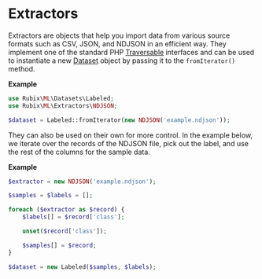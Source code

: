 # Extractors
Extractors are objects that help you import data from various source formats such as CSV, JSON, and NDJSON in an efficient way. They implement one of the standard PHP [Traversable](https://www.php.net/manual/en/class.traversable.php) interfaces and can be used to instantiate a new [Dataset](datasets/api.md) object by passing it to the `fromIterator()` method.

**Example**

```php
use Rubix\ML\Datasets\Labeled;
use Rubix\ML\Extractors\NDJSON;

$dataset = Labeled::fromIterator(new NDJSON('example.ndjson'));
```

They can also be used on their own for more control. In the example below, we iterate over the records of the NDJSON file, pick out the label, and use the rest of the columns for the sample data.

**Example**

```php
$extractor = new NDJSON('example.ndjson');

$samples = $labels = [];

foreach ($extractor as $record) {
    $labels[] = $record['class'];

    unset($record['class']);

    $samples[] = $record;
}

$dataset = new Labeled($samples, $labels);
```